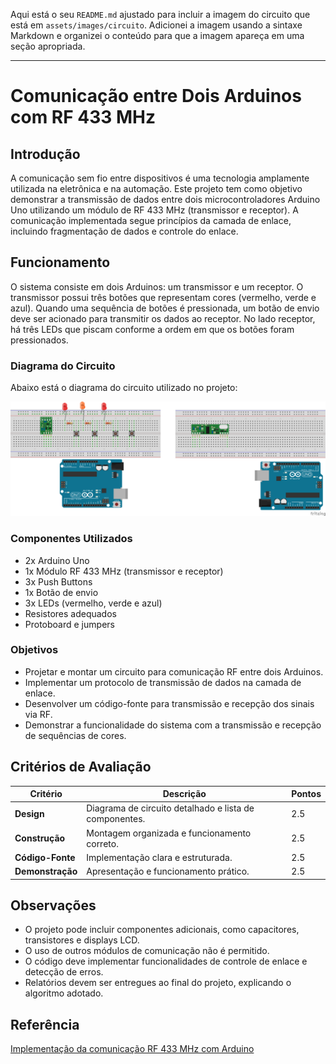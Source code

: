 Aqui está o seu `README.md` ajustado para incluir a imagem do circuito que está em `assets/images/circuito`. Adicionei a imagem usando a sintaxe Markdown e organizei o conteúdo para que a imagem apareça em uma seção apropriada.

---

# Comunicação entre Dois Arduinos com RF 433 MHz

## Introdução
A comunicação sem fio entre dispositivos é uma tecnologia amplamente utilizada na eletrônica e na automação. Este projeto tem como objetivo demonstrar a transmissão de dados entre dois microcontroladores Arduino Uno utilizando um módulo de RF 433 MHz (transmissor e receptor). A comunicação implementada segue princípios da camada de enlace, incluindo fragmentação de dados e controle do enlace.

## Funcionamento
O sistema consiste em dois Arduinos: um transmissor e um receptor. O transmissor possui três botões que representam cores (vermelho, verde e azul). Quando uma sequência de botões é pressionada, um botão de envio deve ser acionado para transmitir os dados ao receptor. No lado receptor, há três LEDs que piscam conforme a ordem em que os botões foram pressionados.

### Diagrama do Circuito
Abaixo está o diagrama do circuito utilizado no projeto:

![Diagrama do Circuito](assets/images/circuito.png)

### Componentes Utilizados
- 2x Arduino Uno
- 1x Módulo RF 433 MHz (transmissor e receptor)
- 3x Push Buttons
- 1x Botão de envio
- 3x LEDs (vermelho, verde e azul)
- Resistores adequados
- Protoboard e jumpers

### Objetivos
- Projetar e montar um circuito para comunicação RF entre dois Arduinos.
- Implementar um protocolo de transmissão de dados na camada de enlace.
- Desenvolver um código-fonte para transmissão e recepção dos sinais via RF.
- Demonstrar a funcionalidade do sistema com a transmissão e recepção de sequências de cores.

## Critérios de Avaliação
| Critério               | Descrição | Pontos |
|-----------------|----------------------------------|--------|
| **Design**        | Diagrama de circuito detalhado e lista de componentes. | 2.5 |
| **Construção**   | Montagem organizada e funcionamento correto. | 2.5 |
| **Código-Fonte** | Implementação clara e estruturada. | 2.5 |
| **Demonstração** | Apresentação e funcionamento prático. | 2.5 |

## Observações
- O projeto pode incluir componentes adicionais, como capacitores, transistores e displays LCD.
- O uso de outros módulos de comunicação não é permitido.
- O código deve implementar funcionalidades de controle de enlace e detecção de erros.
- Relatórios devem ser entregues ao final do projeto, explicando o algoritmo adotado.

## Referência
[Implementação da comunicação RF 433 MHz com Arduino](https://www.youtube.com/watch?v=ccz_2Q1tMt0)

